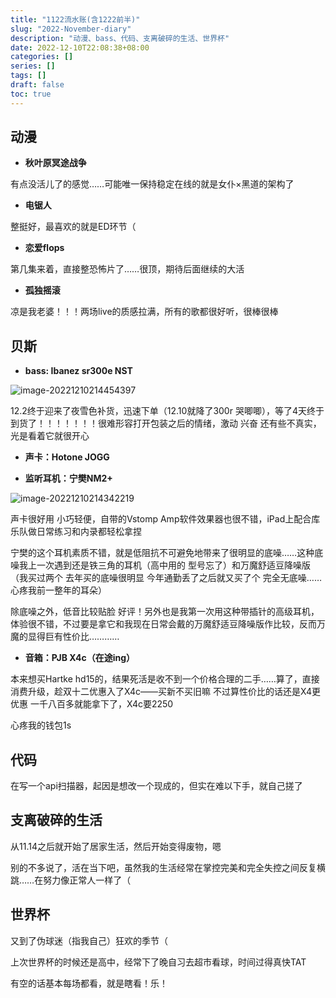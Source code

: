```yaml
---
title: "1122流水账(含1222前半)"
slug: "2022-November-diary"
description: "动漫、bass、代码、支离破碎的生活、世界杯"
date: 2022-12-10T22:08:38+08:00
categories: []
series: []
tags: []
draft: false
toc: true
---
```



## 动漫

- **秋叶原冥途战争**

有点没活儿了的感觉……可能唯一保持稳定在线的就是女仆×黑道的架构了

- **电锯人**

整挺好，最喜欢的就是ED环节（

- **恋爱flops**

第几集来着，直接整恐怖片了……很顶，期待后面继续的大活

- **孤独摇滚**

凉是我老婆！！！两场live的质感拉满，所有的歌都很好听，很棒很棒

## 贝斯

- **bass: Ibanez sr300e NST**

![image-20221210214454397](https://amiz-1307622586.cos.ap-chongqing.myqcloud.com/images/image-20221210214454397.png)

12.2终于迎来了夜雪色补货，迅速下单（12.10就降了300r 哭唧唧），等了4天终于到货了！！！！！！！很难形容打开包装之后的情绪，激动 兴奋 还有些不真实，光是看着它就很开心

- **声卡：Hotone JOGG**

- **监听耳机：宁樊NM2+**

![image-20221210214342219](https://amiz-1307622586.cos.ap-chongqing.myqcloud.com/images/image-20221210214342219.png)

声卡很好用 小巧轻便，自带的Vstomp Amp软件效果器也很不错，iPad上配合库乐队做日常练习和内录都轻松拿捏

宁樊的这个耳机素质不错，就是低阻抗不可避免地带来了很明显的底噪……这种底噪我上一次遇到还是铁三角的耳机（高中用的 型号忘了）和万魔舒适豆降噪版（我买过两个 去年买的底噪很明显 今年通勤丢了之后就又买了个 完全无底噪……心疼我前一整年的耳朵）

除底噪之外，低音比较贴脸 好评！另外也是我第一次用这种带插针的高级耳机，体验很不错，不过要是拿它和我现在日常会戴的万魔舒适豆降噪版作比较，反而万魔的显得巨有性价比…………

- **音箱：PJB X4c（在途ing）**

本来想买Hartke hd15的，结果死活是收不到一个价格合理的二手……算了，直接消费升级，趁双十二优惠入了X4c——买新不买旧嘛 不过算性价比的话还是X4更优惠 一千八百多就能拿下了，X4c要2250

心疼我的钱包1s

## 代码

在写一个api扫描器，起因是想改一个现成的，但实在难以下手，就自己搓了

## 支离破碎的生活

从11.14之后就开始了居家生活，然后开始变得废物，嗯

别的不多说了，活在当下吧，虽然我的生活经常在掌控完美和完全失控之间反复横跳……在努力像正常人一样了（

## 世界杯

又到了伪球迷（指我自己）狂欢的季节（

上次世界杯的时候还是高中，经常下了晚自习去超市看球，时间过得真快TAT

有空的话基本每场都看，就是瞎看！乐！